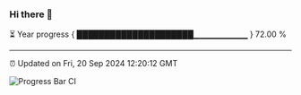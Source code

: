 ### Hi there 👋

⏳ Year progress { █████████████████████▁▁▁▁▁▁▁▁▁ } 72.00 %

---

⏰ Updated on Fri, 20 Sep 2024 12:20:12 GMT

![Progress Bar CI](https://github.com/code-lakshay/GitHub-Actions-Demo/workflows/Progress%20Bar%20CI/badge.svg)
